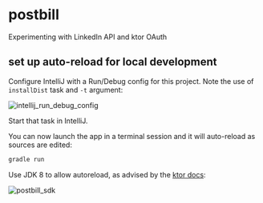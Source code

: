# postbill

Experimenting with LinkedIn API and ktor OAuth

## set up auto-reload for local development

Configure IntelliJ with a Run/Debug config for this project.  Note the use of `installDist` task and `-t` argument:

![intellij_run_debug_config](https://user-images.githubusercontent.com/38859656/85881513-bad47d80-b7ab-11ea-8c3f-7a47a7348675.png)

Start that task in IntelliJ.  

You can now launch the app in a terminal session and it will auto-reload as sources are edited:

```sh
gradle run
```

Use JDK 8 to allow autoreload, as advised by the [ktor docs](https://ktor.io/servers/autoreload.html):

![postbill_sdk](https://user-images.githubusercontent.com/38859656/85881844-49e19580-b7ac-11ea-8e97-134d85f8e628.png)

